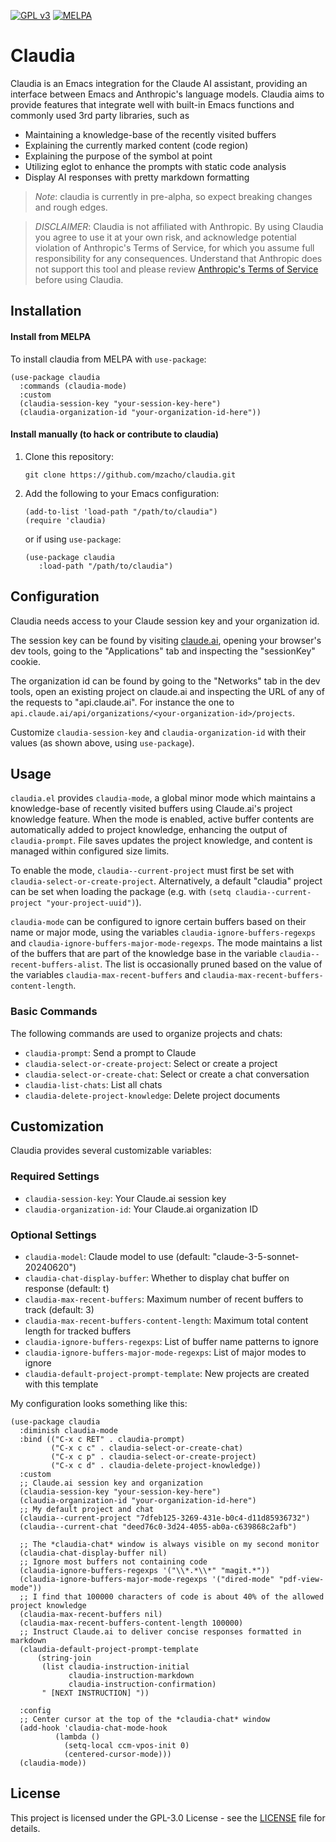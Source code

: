 [![GPL v3](https://img.shields.io/badge/license-GPL_v3-green.svg)](http://www.gnu.org/licenses/gpl-3.0.txt)
[![MELPA](https://melpa.org/packages/claudia-badge.svg)](https://melpa.org/#/github-review)

# Claudia

Claudia is an Emacs integration for the Claude AI assistant, providing an interface between Emacs and Anthropic's language models. Claudia aims to provide features that integrate well with built-in Emacs functions and commonly used 3rd party libraries, such as

- Maintaining a knowledge-base of the recently visited buffers
- Explaining the currently marked content (code region)
- Explaining the purpose of the symbol at point
- Utilizing eglot to enhance the prompts with static code analysis
- Display AI responses with pretty markdown formatting

> *Note*: claudia is currently in pre-alpha, so expect breaking changes and rough edges.

> *DISCLAIMER*: Claudia is not affiliated with Anthropic. By using Claudia you agree to use it at your own risk, and acknowledge potential violation of Anthropic's Terms of Service, for which you assume full responsibility for any consequences. Understand that Anthropic does not support this tool and please review [Anthropic's Terms of Service](https://www.anthropic.com/legal/consumer-terms) before using Claudia.

## Installation

#### Install from MELPA

To install claudia from MELPA with `use-package`:

```elisp
(use-package claudia
  :commands (claudia-mode)
  :custom
  (claudia-session-key "your-session-key-here")
  (claudia-organization-id "your-organization-id-here"))
```

#### Install manually (to hack or contribute to claudia)

1. Clone this repository:
   ```
   git clone https://github.com/mzacho/claudia.git
   ```
2. Add the following to your Emacs configuration:
   ```elisp
   (add-to-list 'load-path "/path/to/claudia")
   (require 'claudia)
   ```
   
   or if using `use-package`:
   
   ```elisp
   (use-package claudia   
      :load-path "/path/to/claudia")
   ```

## Configuration

Claudia needs access to your Claude session key and your organization id.

The session key can be found by visiting [claude.ai](wwww.claude.ai), opening your browser's dev tools, going to the "Applications" tab and inspecting the "sessionKey" cookie.

The organization id can be found by going to the "Networks" tab in the dev tools, open an existing project on claude.ai and inspecting the URL of any of the requests to "api.claude.ai". For instance the one to `api.claude.ai/api/organizations/<your-organization-id>/projects`.

Customize `claudia-session-key` and `claudia-organization-id` with their values (as shown above, using `use-package`).

## Usage

`claudia.el` provides `claudia-mode`, a global minor mode which maintains a knowledge-base of recently visited buffers using Claude.ai's project knowledge feature. When the mode is enabled, active buffer contents are automatically added to project knowledge, enhancing the output of `claudia-prompt`. File saves updates the project knowledge, and content is managed within configured size limits. 

To enable the mode, `claudia--current-project` must first be set with `claudia-select-or-create-project`. Alternatively, a default "claudia" project can be set when loading the package (e.g. with `(setq claudia--current-project "your-project-uuid")`).

`claudia-mode` can be configured to ignore certain buffers based on their name or major mode, using the variables `claudia-ignore-buffers-regexps` and `claudia-ignore-buffers-major-mode-regexps`. The mode maintains a list of the buffers that are part of the knowledge base in the variable `claudia--recent-buffers-alist`. The list is occasionally pruned based on the value of the variables `claudia-max-recent-buffers` and `claudia-max-recent-buffers-content-length`.

### Basic Commands

The following commands are used to organize projects and chats:

- `claudia-prompt`: Send a prompt to Claude
- `claudia-select-or-create-project`: Select or create a project
- `claudia-select-or-create-chat`: Select or create a chat conversation
- `claudia-list-chats`: List all chats
- `claudia-delete-project-knowledge`: Delete project documents

<!-- ### Adding project knowledge -->

<!-- claudia can upload the content of the current buffer as a file to the project's knowledge, using the command `claudia-send-visiting-buffer`, similar to how one can upload files to the project on Claude's web interface. This is a powerful feature to enhance prompts without spending a ton of tokens (files added as project knowledge doesn't count toward ones token usage, from my understanding). I use this to add a file and then ask questions about it.  -->

<!-- To remove _all_ files for the current project use the command `claudia-clear-context`. -->

<!-- ### Code generation/ explanation -->

<!-- A main goal of Claudia is to integrate well with the built-in programming facilities in Emacs, as well as common 3rd party libraries. -->

<!-- Currently, the functions `claudia-explain-region` and `claudia-eglot-explain-symbol-at-point` can be used to explain code regions/ symbols. The former sends the content of the current region to Claude with the customizable prompt `claudia--explain-region-instruction`, asking Claude to provide a detailed explanation of what the code does, as well as explain any notable patterns/ idioms it uses. The latter integrates with eglot to enhance the prompt `claudia-eglot-explain-prompt` with the definition and all call-sites of the current symbol (e.g. function name). The variable `claudia-eglot-explain-symbol-xref-context` can be customized to change whether call-site context is collected using the language server's symbol provider, or as a fixed number of lines around the call-site. -->

<!-- The function `claudia-suggest-commit-msg` will generate a commit message based on the current git diff, and is meant to be run right after `magit-commit` pops up a new diff buffer. It fails if multiple magit diff buffers are open. -->

<!-- ### Summarizing information -->

<!-- claudia currently has two different functions for summarizing information: `claudia-gh-summarize-pr-from-url)` will summarize key changes in a pull request (requires `gh` is installed), and `claudia-summarize-page-from-url` will summarize a web page (requires `lynx` is installed). -->

## Customization

Claudia provides several customizable variables:

### Required Settings
- `claudia-session-key`: Your Claude.ai session key
- `claudia-organization-id`: Your Claude.ai organization ID

### Optional Settings
- `claudia-model`: Claude model to use (default: "claude-3-5-sonnet-20240620")
- `claudia-chat-display-buffer`: Whether to display chat buffer on response (default: t)
- `claudia-max-recent-buffers`: Maximum number of recent buffers to track (default: 3)
- `claudia-max-recent-buffers-content-length`: Maximum total content length for tracked buffers
- `claudia-ignore-buffers-regexps`: List of buffer name patterns to ignore
- `claudia-ignore-buffers-major-mode-regexps`: List of major modes to ignore
- `claudia-default-project-prompt-template`: New projects are created with this template

My configuration looks something like this:

```elisp
(use-package claudia
  :diminish claudia-mode
  :bind (("C-x c RET" . claudia-prompt)         
         ("C-x c c" . claudia-select-or-create-chat)
         ("C-x c p" . claudia-select-or-create-project)
         ("C-x c d" . claudia-delete-project-knowledge))         
  :custom  
  ;; Claude.ai session key and organization
  (claudia-session-key "your-session-key-here")
  (claudia-organization-id "your-organization-id-here")
  ;; My default project and chat
  (claudia--current-project "7dfeb125-3269-431e-b0c4-d11d85936732")
  (claudia--current-chat "deed76c0-3d24-4055-ab0a-c639868c2afb")

  ;; The *claudia-chat* window is always visible on my second monitor
  (claudia-chat-display-buffer nil)
  ;; Ignore most buffers not containing code
  (claudia-ignore-buffers-regexps '("\\*.*\\*" "magit.*"))
  (claudia-ignore-buffers-major-mode-regexps '("dired-mode" "pdf-view-mode"))
  ;; I find that 100000 characters of code is about 40% of the allowed project knowledge
  (claudia-max-recent-buffers nil)
  (claudia-max-recent-buffers-content-length 100000)
  ;; Instruct Claude.ai to deliver concise responses formatted in markdown
  (claudia-default-project-prompt-template
      (string-join
       (list claudia-instruction-initial
             claudia-instruction-markdown
             claudia-instruction-confirmation)
       " [NEXT INSTRUCTION] "))
    
  :config
  ;; Center cursor at the top of the *claudia-chat* window
  (add-hook 'claudia-chat-mode-hook
          (lambda ()
            (setq-local ccm-vpos-init 0)
            (centered-cursor-mode)))
  (claudia-mode))
```


## License

This project is licensed under the GPL-3.0 License - see the [LICENSE](LICENSE) file for details.
